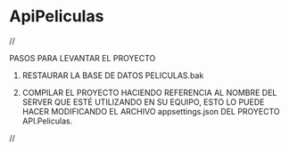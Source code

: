 # ApiPeliculas

//

PASOS PARA LEVANTAR EL PROYECTO 

1) RESTAURAR LA BASE DE DATOS PELICULAS.bak

2) COMPILAR EL PROYECTO HACIENDO REFERENCIA AL NOMBRE DEL SERVER QUE ESTÉ UTILIZANDO EN SU EQUIPO, ESTO LO PUEDE HACER MODIFICANDO EL ARCHIVO appsettings.json DEL PROYECTO API.Peliculas.

//